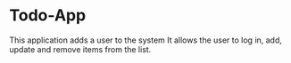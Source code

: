 # Todo-App

This application adds a user to the system
It allows the user to log in, add, update and remove items from the list.
